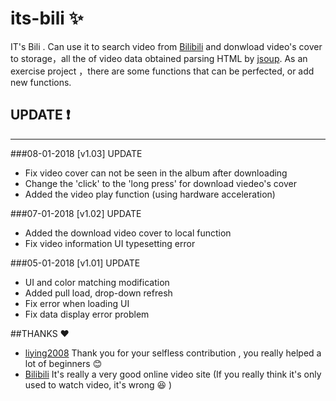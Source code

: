 # its-bili :sparkles:


 IT's Bili . Can use it to search video from [Bilibili](http://www.bilibili.com/)  and donwload video's cover to storage，all the of video data obtained parsing HTML by [jsoup](https://jsoup.org/). As an exercise project ，there are some functions that can be perfected, or add new functions. 

## UPDATE :exclamation:
---
###08-01-2018 [v1.03] UPDATE
* Fix video cover can not be seen in the album after downloading 
* Change the 'click' to the 'long press' for download viedeo's cover
* Added the video play function (using hardware acceleration)

###07-01-2018 [v1.02] UPDATE
* Added the download video cover to local function 
* Fix video information UI typesetting error

###05-01-2018 [v1.01] UPDATE
* UI and color matching modification  
* Added pull load, drop-down refresh 
* Fix error when loading UI
* Fix data display error problem 



##THANKS :heart:
* [liying2008](https://github.com/liying2008)  Thank you for your selfless contribution , you really helped a lot of beginners :blush:
* [Bilibili](https://www.bilibili.com/) It's really a very good online video site (If you really think it's only used to watch video, it's wrong  :laughing: )
